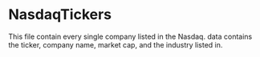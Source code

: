 # NasdaqTickers


This file contain every single company listed in the Nasdaq.
data contains the ticker, company name, market cap, and the industry listed in.
